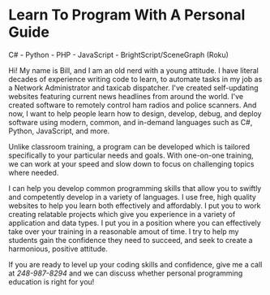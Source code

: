 # Learn To Program With A Personal Guide

C# - Python - PHP - JavaScript - BrightScript/SceneGraph (Roku)

Hi! My name is Bill, and I am an old nerd with a young attitude. I have literal decades of experience writing code to learn, to automate tasks in my job as a Network Administrator and taxicab dispatcher. I've created self-updating websites featuring current news headlines from around the world. I've created software to remotely control ham radios and police scanners. And now, I want to help people learn how to design, develop, debug, and deploy software using modern, common, and in-demand languages such as C#, Python, JavaScript, and more. 

Unlike classroom training, a program can be developed which is tailored specifically to your particular needs and goals. With one-on-one training, we can work at your speed and slow down to focus on challenging topics where needed.

I can help you develop common programming skills that allow you to swiftly and competently develop in a variety of languages. I use free, high quality websites to help you learn both effectively and affordably. I put you to work creating relatable projects which give you experience in a variety of application and data types. I put you in a position where you can effectively take over your training in a reasonable amout of time. I try to help my students gain the confidence they need to succeed, and seek to create a harmonious, positive attitude.

If you are ready to level up your coding skills and confidence, give me a call at *248-987-8294* and we can discuss whether personal programming education is right for you!
